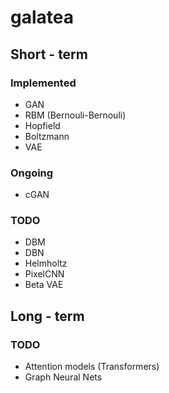 # galatea

## Short - term

### Implemented

- GAN
- RBM (Bernouli-Bernouli)
- Hopfield
- Boltzmann 
- VAE

### Ongoing

- cGAN

### TODO

- DBM
- DBN
- Helmholtz 
- PixelCNN
- Beta VAE

## Long - term

### TODO

- Attention models (Transformers)
- Graph Neural Nets

